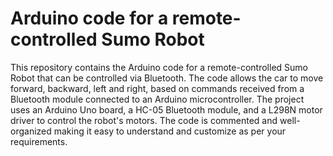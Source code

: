 # Arduino code for a remote-controlled Sumo Robot

This repository contains the Arduino code for a remote-controlled Sumo Robot that can be controlled via Bluetooth. The code allows the car to move forward, backward, left and right, based on commands received from a Bluetooth module connected to an Arduino microcontroller. The project uses an Arduino Uno board, a HC-05 Bluetooth module, and a L298N motor driver to control the robot's motors. The code is commented and well-organized making it easy to understand and customize as per your requirements.
